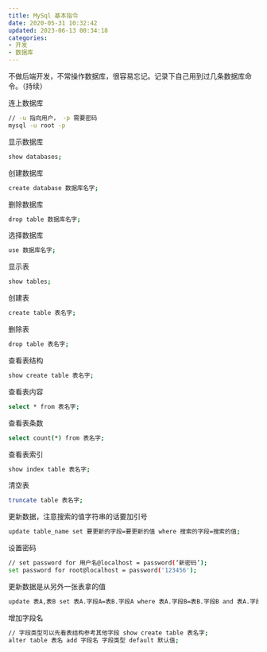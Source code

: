 ```yaml
---
title: MySql 基本指令
date: 2020-05-31 10:32:42
updated: 2023-06-13 00:34:18
categories:
- 开发
- 数据库
---
```


不做后端开发，不常操作数据库，很容易忘记。记录下自己用到过几条数据库命令。（持续）

连上数据库
```bash
// -u 指向用户， -p 需要密码
mysql -u root -p
```

显示数据库
```bash
show databases;
```

创建数据库
```bash
create database 数据库名字;
```

删除数据库
```bash
drop table 数据库名字;
```

选择数据库
```bash
use 数据库名字;
```

显示表
```bash
show tables;
```

创建表
```bash
create table 表名字;
```

删除表
```bash
drop table 表名字;
```

查看表结构
```bash
show create table 表名字;
```

查看表内容
```bash
select * from 表名字;
```

查看表条数
```bash
select count(*) from 表名字;
```

查看表索引
```bash
show index table 表名字;
```

清空表
```bash
truncate table 表名字;
```

更新数据，注意搜索的值字符串的话要加引号
```bash
update table_name set 要更新的字段=要更新的值 where 搜索的字段=搜索的值;
```

设置密码
```bash
// set password for 用户名@localhost = password(‘新密码’);
set password for root@localhost = password('123456');
```

更新数据是从另外一张表拿的值
```bash
update 表A,表B set 表A.字段A=表B.字段A where 表A.字段B=表B.字段B and 表A.字段A=字段值;
```

增加字段名
```bash
// 字段类型可以先看表结构参考其他字段 show create table 表名字;
alter table 表名 add 字段名 字段类型 default 默认值;
```
